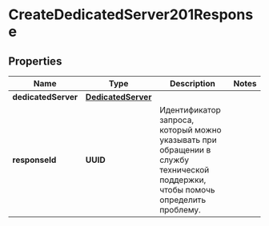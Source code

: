 

# CreateDedicatedServer201Response


## Properties

| Name | Type | Description | Notes |
|------------ | ------------- | ------------- | -------------|
|**dedicatedServer** | [**DedicatedServer**](DedicatedServer.md) |  |  |
|**responseId** | **UUID** | Идентификатор запроса, который можно указывать при обращении в службу технической поддержки, чтобы помочь определить проблему. |  |



